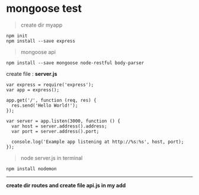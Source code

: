 # mongoose test

>create dir myapp
```
npm init
npm install --save express
```
>mongoose api
```
npm install --save mongoose node-restful body-parser
```
create file : **server.js**
```
var express = require('express');
var app = express();

app.get('/', function (req, res) {
  res.send('Hello World!');
});

var server = app.listen(3000, function () {
  var host = server.address().address;
  var port = server.address().port;

  console.log('Example app listening at http://%s:%s', host, port);
});

```
>node server.js in terminal
```
npm install nodemon
```
-------------------------------------------
**create dir routes and create file api.js in my add**
